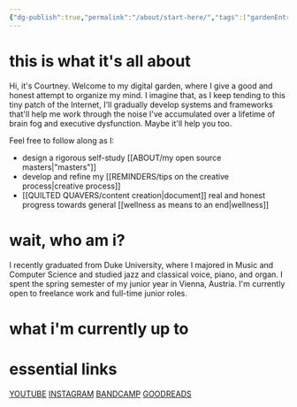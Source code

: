 ```yaml
---
{"dg-publish":true,"permalink":"/about/start-here/","tags":["gardenEntry"]}
---
```


# this is what it's all about

Hi, it's Courtney. Welcome to my digital garden, where I give a good and honest attempt to organize my mind. I imagine that, as I keep tending to this tiny patch of the Internet, I'll gradually develop systems and frameworks that'll help me work through the noise I've accumulated over a lifetime of brain fog and executive dysfunction. Maybe it'll help you too.

Feel free to follow along as I:
- design a rigorous self-study [[ABOUT/my open source masters\|"masters"]] 
- develop and refine my [[REMINDERS/tips on the creative process\|creative process]]
- [[QUILTED QUAVERS/content creation\|document]] real and honest progress towards general [[wellness as means to an end\|wellness]]

# wait, who am i?

I recently graduated from Duke University, where I majored in Music and Computer Science and studied jazz and classical voice, piano, and organ. I spent the spring semester of my junior year in Vienna, Austria. I'm currently open to freelance work and full-time junior roles.

# what i'm currently up to



# essential links 
[YOUTUBE](https://www.youtube.com/channel/UCUlSbLfs7rGY8rjE3709uVw)
[INSTAGRAM](https://www.instagram.com/quiltedquavers/)
[BANDCAMP](https://courtneydantzler.bandcamp.com/)
[GOODREADS](https://www.goodreads.com/user/show/105202473-courtney-dantzler) 